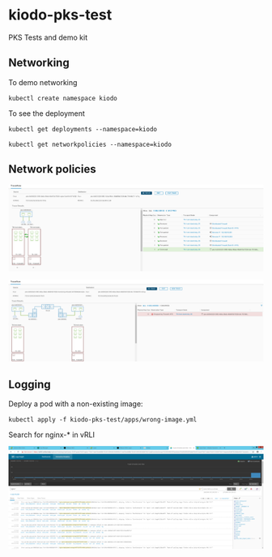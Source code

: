 # kiodo-pks-test
PKS Tests and demo kit



## Networking

To demo networking

```
kubectl create namespace kiodo
```

To see the deployment

```
kubectl get deployments --namespace=kiodo
```


```
kubectl get networkpolicies --namespace=kiodo
```

## Network policies

![Alt text](/images/NSXAllow.png "NSXAllow")

![Alt text](/images/NSXDeny.png "NSXDeny")



## Logging

Deploy a pod with a non-existing image:

```
kubectl apply -f kiodo-pks-test/apps/wrong-image.yml
```

Search for nginx-* in vRLI

![Alt text](/images/vRLI.png "vRLI")
